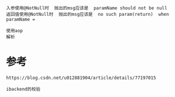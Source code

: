 


# 

    入参使用@NotNull时  抛出的msg应该是  paramName should not be null  
    返回值使用@NotNull时  抛出的msg应该是  no such param(return)  when  paramName =    
    
    使用aop
    解析




# 参考

    https://blog.csdn.net/u012881904/article/details/77197015
    
    ibackend的校验
